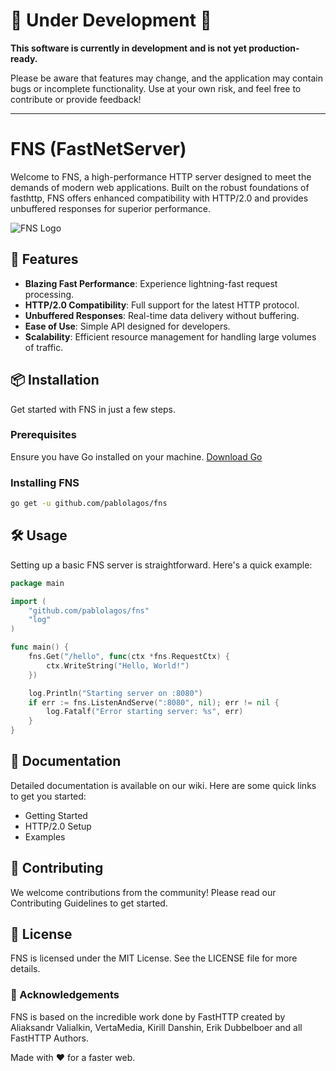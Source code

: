 # 🚧 Under Development 🚧

**This software is currently in development and is not yet production-ready.**

Please be aware that features may change, and the application may contain bugs or incomplete functionality. Use at your own risk, and feel free to contribute or provide feedback!

---

# FNS (FastNetServer)

Welcome to FNS, a high-performance HTTP server designed to meet the demands of modern web applications. Built on the robust foundations of fasthttp, FNS offers enhanced compatibility with HTTP/2.0 and provides unbuffered responses for superior performance.

![FNS Logo](https://example.com/fns-logo.png) <!-- Replace with actual logo URL -->

## 🚀 Features

- **Blazing Fast Performance**: Experience lightning-fast request processing.
- **HTTP/2.0 Compatibility**: Full support for the latest HTTP protocol.
- **Unbuffered Responses**: Real-time data delivery without buffering.
- **Ease of Use**: Simple API designed for developers.
- **Scalability**: Efficient resource management for handling large volumes of traffic.

## 📦 Installation

Get started with FNS in just a few steps.

### Prerequisites

Ensure you have Go installed on your machine. [Download Go](https://golang.org/dl/)

### Installing FNS

```bash
go get -u github.com/pablolagos/fns
```

## 🛠 Usage
Setting up a basic FNS server is straightforward. Here's a quick example:

```go
package main

import (
    "github.com/pablolagos/fns"
    "log"
)

func main() {
    fns.Get("/hello", func(ctx *fns.RequestCtx) {
        ctx.WriteString("Hello, World!")
    })

    log.Println("Starting server on :8080")
    if err := fns.ListenAndServe(":8080", nil); err != nil {
        log.Fatalf("Error starting server: %s", err)
    }
}
```

## 📖 Documentation
Detailed documentation is available on our wiki. Here are some quick links to get you started:

- Getting Started
- HTTP/2.0 Setup
- Examples
## 🤝 Contributing
We welcome contributions from the community! Please read our Contributing Guidelines to get started.

## 📝 License
FNS is licensed under the MIT License. See the LICENSE file for more details.

### 🌟 Acknowledgements
FNS is based on the incredible work done by FastHTTP created by Aliaksandr Valialkin, VertaMedia, Kirill Danshin, Erik Dubbelboer and all FastHTTP Authors.

Made with ❤️ for a faster web.

